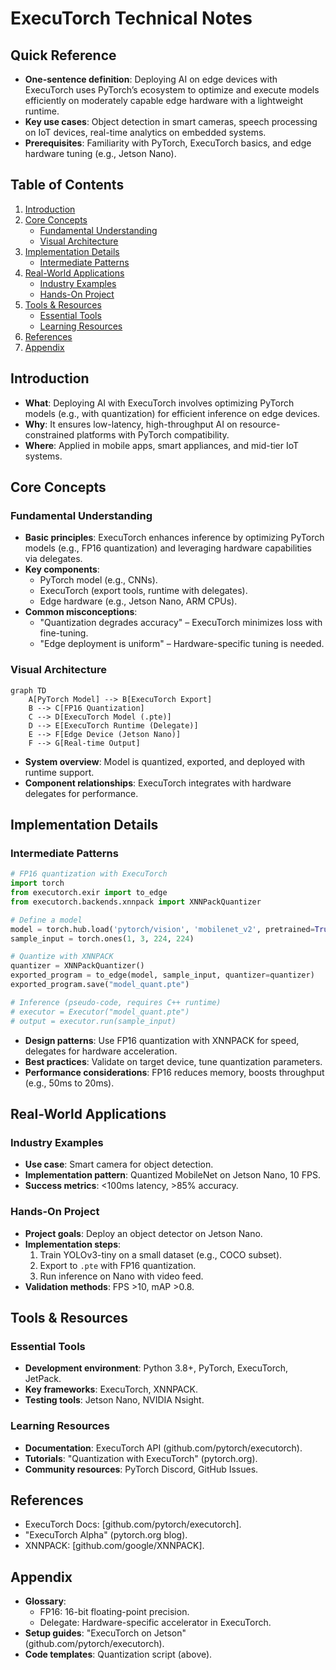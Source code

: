 # ExecuTorch Technical Notes  
<!-- [Image description: A rectangular diagram showing a pre-trained PyTorch model optimized with ExecuTorch, including quantization, deployed to an edge device like a smartphone or NVIDIA Jetson Nano. It includes steps like export and runtime execution, with a performance overlay (e.g., latency, power) and a technical design.] -->

## Quick Reference  
- **One-sentence definition**: Deploying AI on edge devices with ExecuTorch uses PyTorch’s ecosystem to optimize and execute models efficiently on moderately capable edge hardware with a lightweight runtime.  
- **Key use cases**: Object detection in smart cameras, speech processing on IoT devices, real-time analytics on embedded systems.  
- **Prerequisites**: Familiarity with PyTorch, ExecuTorch basics, and edge hardware tuning (e.g., Jetson Nano).  

## Table of Contents  
1. [Introduction](#introduction)  
2. [Core Concepts](#core-concepts)  
   - [Fundamental Understanding](#fundamental-understanding)  
   - [Visual Architecture](#visual-architecture)  
3. [Implementation Details](#implementation-details)  
   - [Intermediate Patterns](#intermediate-patterns)  
4. [Real-World Applications](#real-world-applications)  
   - [Industry Examples](#industry-examples)  
   - [Hands-On Project](#hands-on-project)  
5. [Tools & Resources](#tools--resources)  
   - [Essential Tools](#essential-tools)  
   - [Learning Resources](#learning-resources)  
6. [References](#references)  
7. [Appendix](#appendix)  

## Introduction  
- **What**: Deploying AI with ExecuTorch involves optimizing PyTorch models (e.g., with quantization) for efficient inference on edge devices.  
- **Why**: It ensures low-latency, high-throughput AI on resource-constrained platforms with PyTorch compatibility.  
- **Where**: Applied in mobile apps, smart appliances, and mid-tier IoT systems.  

## Core Concepts  
### Fundamental Understanding  
- **Basic principles**: ExecuTorch enhances inference by optimizing PyTorch models (e.g., FP16 quantization) and leveraging hardware capabilities via delegates.  
- **Key components**:  
  - PyTorch model (e.g., CNNs).  
  - ExecuTorch (export tools, runtime with delegates).  
  - Edge hardware (e.g., Jetson Nano, ARM CPUs).  
- **Common misconceptions**:  
  - "Quantization degrades accuracy" – ExecuTorch minimizes loss with fine-tuning.  
  - "Edge deployment is uniform" – Hardware-specific tuning is needed.  

### Visual Architecture  
```mermaid  
graph TD  
    A[PyTorch Model] --> B[ExecuTorch Export]  
    B --> C[FP16 Quantization]  
    C --> D[ExecuTorch Model (.pte)]  
    D --> E[ExecuTorch Runtime (Delegate)]  
    E --> F[Edge Device (Jetson Nano)]  
    F --> G[Real-time Output]  
```  
- **System overview**: Model is quantized, exported, and deployed with runtime support.  
- **Component relationships**: ExecuTorch integrates with hardware delegates for performance.  

## Implementation Details  
### Intermediate Patterns  
```python  
# FP16 quantization with ExecuTorch  
import torch  
from executorch.exir import to_edge  
from executorch.backends.xnnpack import XNNPackQuantizer  

# Define a model  
model = torch.hub.load('pytorch/vision', 'mobilenet_v2', pretrained=True)  
sample_input = torch.ones(1, 3, 224, 224)  

# Quantize with XNNPACK  
quantizer = XNNPackQuantizer()  
exported_program = to_edge(model, sample_input, quantizer=quantizer)  
exported_program.save("model_quant.pte")  

# Inference (pseudo-code, requires C++ runtime)  
# executor = Executor("model_quant.pte")  
# output = executor.run(sample_input)  
```  
- **Design patterns**: Use FP16 quantization with XNNPACK for speed, delegates for hardware acceleration.  
- **Best practices**: Validate on target device, tune quantization parameters.  
- **Performance considerations**: FP16 reduces memory, boosts throughput (e.g., 50ms to 20ms).  

## Real-World Applications  
### Industry Examples  
- **Use case**: Smart camera for object detection.  
- **Implementation pattern**: Quantized MobileNet on Jetson Nano, 10 FPS.  
- **Success metrics**: <100ms latency, >85% accuracy.  

### Hands-On Project  
- **Project goals**: Deploy an object detector on Jetson Nano.  
- **Implementation steps**:  
  1. Train YOLOv3-tiny on a small dataset (e.g., COCO subset).  
  2. Export to `.pte` with FP16 quantization.  
  3. Run inference on Nano with video feed.  
- **Validation methods**: FPS >10, mAP >0.8.  

## Tools & Resources  
### Essential Tools  
- **Development environment**: Python 3.8+, PyTorch, ExecuTorch, JetPack.  
- **Key frameworks**: ExecuTorch, XNNPACK.  
- **Testing tools**: Jetson Nano, NVIDIA Nsight.  

### Learning Resources  
- **Documentation**: ExecuTorch API (github.com/pytorch/executorch).  
- **Tutorials**: "Quantization with ExecuTorch" (pytorch.org).  
- **Community resources**: PyTorch Discord, GitHub Issues.  

## References  
- ExecuTorch Docs: [github.com/pytorch/executorch].  
- "ExecuTorch Alpha" (pytorch.org blog).  
- XNNPACK: [github.com/google/XNNPACK].  

## Appendix  
- **Glossary**:  
  - FP16: 16-bit floating-point precision.  
  - Delegate: Hardware-specific accelerator in ExecuTorch.  
- **Setup guides**: "ExecuTorch on Jetson" (github.com/pytorch/executorch).  
- **Code templates**: Quantization script (above).  